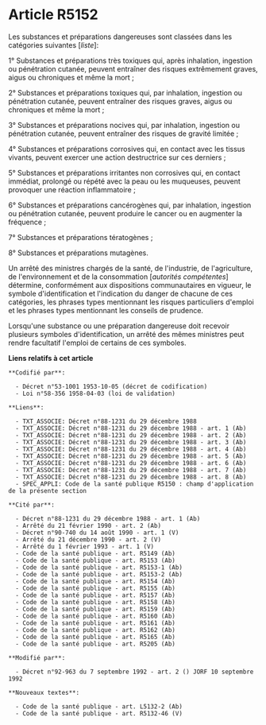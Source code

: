 # Article R5152

Les substances et préparations dangereuses sont classées dans les catégories suivantes [*liste*]:

1° Substances et préparations très toxiques qui, après inhalation, ingestion ou pénétration cutanée, peuvent entraîner des
risques extrêmement graves, aigus ou chroniques et même la mort ;

2° Substances et préparations toxiques qui, par inhalation, ingestion ou pénétration cutanée, peuvent entraîner des risques
graves, aigus ou chroniques et même la mort ;

3° Substances et préparations nocives qui, par inhalation, ingestion ou pénétration cutanée, peuvent entraîner des risques de
gravité limitée ;

4° Substances et préparations corrosives qui, en contact avec les tissus vivants, peuvent exercer une action destructrice sur
ces derniers ;

5° Substances et préparations irritantes non corrosives qui, en contact immédiat, prolongé ou répété avec la peau ou les
muqueuses, peuvent provoquer une réaction inflammatoire ;

6° Substances et préparations cancérogènes qui, par inhalation, ingestion ou pénétration cutanée, peuvent produire le cancer
ou en augmenter la fréquence ;

7° Substances et préparations tératogènes ;

8° Substances et préparations mutagènes.

Un arrêté des ministres chargés de la santé, de l'industrie, de l'agriculture, de l'environnement et de la consommation
[*autorités compétentes*] détermine, conformément aux dispositions communautaires en vigueur, le symbole d'identification et
l'indication du danger de chacune de ces catégories, les phrases types mentionnant les risques particuliers d'emploi et les
phrases types mentionnant les conseils de prudence.

Lorsqu'une substance ou une préparation dangereuse doit recevoir plusieurs symboles d'identification, un arrêté des mêmes
ministres peut rendre facultatif l'emploi de certains de ces symboles.

**Liens relatifs à cet article**

	**Codifié par**:

	  - Décret n°53-1001 1953-10-05 (décret de codification)
	  - Loi n°58-356 1958-04-03 (loi de validation)

	**Liens**:

	  - TXT_ASSOCIE: Décret n°88-1231 du 29 décembre 1988
	  - TXT_ASSOCIE: Décret n°88-1231 du 29 décembre 1988 - art. 1 (Ab)
	  - TXT_ASSOCIE: Décret n°88-1231 du 29 décembre 1988 - art. 2 (Ab)
	  - TXT_ASSOCIE: Décret n°88-1231 du 29 décembre 1988 - art. 3 (Ab)
	  - TXT_ASSOCIE: Décret n°88-1231 du 29 décembre 1988 - art. 4 (Ab)
	  - TXT_ASSOCIE: Décret n°88-1231 du 29 décembre 1988 - art. 5 (Ab)
	  - TXT_ASSOCIE: Décret n°88-1231 du 29 décembre 1988 - art. 6 (Ab)
	  - TXT_ASSOCIE: Décret n°88-1231 du 29 décembre 1988 - art. 7 (Ab)
	  - TXT_ASSOCIE: Décret n°88-1231 du 29 décembre 1988 - art. 8 (Ab)
	  - SPEC_APPLI: Code de la santé publique R5150 : champ d'application de la présente section

	**Cité par**:

	  - Décret n°88-1231 du 29 décembre 1988 - art. 1 (Ab)
	  - Arrêté du 21 février 1990 - art. 2 (Ab)
	  - Décret n°90-740 du 14 août 1990 - art. 1 (V)
	  - Arrêté du 21 décembre 1990 - art. 2 (V)
	  - Arrêté du 1 février 1993 - art. 1 (V)
	  - Code de la santé publique - art. R5149 (Ab)
	  - Code de la santé publique - art. R5153 (Ab)
	  - Code de la santé publique - art. R5153-1 (Ab)
	  - Code de la santé publique - art. R5153-2 (Ab)
	  - Code de la santé publique - art. R5154 (Ab)
	  - Code de la santé publique - art. R5155 (Ab)
	  - Code de la santé publique - art. R5157 (Ab)
	  - Code de la santé publique - art. R5158 (Ab)
	  - Code de la santé publique - art. R5159 (Ab)
	  - Code de la santé publique - art. R5160 (Ab)
	  - Code de la santé publique - art. R5161 (Ab)
	  - Code de la santé publique - art. R5162 (Ab)
	  - Code de la santé publique - art. R5165 (Ab)
	  - Code de la santé publique - art. R5205 (Ab)

	**Modifié par**:

	  - Décret n°92-963 du 7 septembre 1992 - art. 2 () JORF 10 septembre 1992

	**Nouveaux textes**:

	  - Code de la santé publique - art. L5132-2 (Ab)
	  - Code de la santé publique - art. R5132-46 (V)
